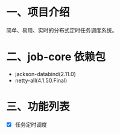 # 一、项目介绍

简单、易用、实时的分布式定时任务调度系统。

# 二、job-core 依赖包

- jackson-databind(2.11.0)
- netty-all(4.1.50.Final)

# 三、功能列表

* [x] 任务定时调度




